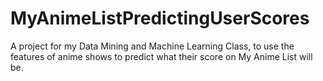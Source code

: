 # MyAnimeListPredictingUserScores
A project for my Data Mining and Machine Learning Class, to use the features of anime shows to predict what their score on My Anime List will be. 
